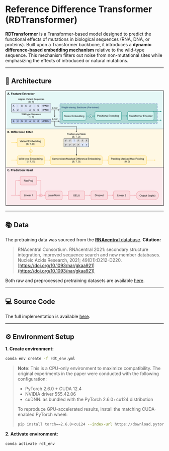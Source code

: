 # Reference Difference Transformer (RDTransformer)
**RDTransformer** is a Transformer-based model designed to predict the functional effects of mutations in biological sequences (RNA, DNA, or proteins). Built upon a Transformer backbone, it introduces a **dynamic difference-based embedding mechanism** relative to the wild-type sequence. This mechanism filters out noise from non-mutational sites while emphasizing the effects of introduced or natural mutations.

---

## 🧠 Architecture
![Architecture of the RDTransformer](https://raw.githubusercontent.com/davidwongmedinfo/RDTransformer/main/architecture.png)

---

## 📚 Data
The pretraining data was sourced from the [**RNAcentral** database](https://rnacentral.org/).
**Citation:**
> RNAcentral Consortium.
> RNAcentral 2021: secondary structure integration, improved sequence search and new member databases.
> Nucleic Acids Research, 2021; 49(D1):D212-D220.
> [https://doi.org/10.1093/nar/gkaa921](https://doi.org/10.1093/nar/gkaa921)

Both raw and preprocessed pretraining datasets are available [here](https://github.com/davidwongmedinfo/RDTransformer/tree/main/data).

---

## 💻 Source Code
The full implementation is available [here](https://github.com/davidwongmedinfo/RDTransformer/tree/main/src).

---

## ⚙️ Environment Setup
**1. Create environment:**
```bash
conda env create -f rdt_env.yml
```
> **Note**: This is a CPU-only environment to maximize compatibility. The original experiments in the paper were conducted with the following configuration:
> - PyTorch 2.6.0 + CUDA 12.4  
> - NVIDIA driver 555.42.06
> - cuDNN: as bundled with the PyTorch 2.6.0+cu124 distribution
>
> To reproduce GPU-accelerated results, install the matching CUDA-enabled PyTorch wheel: 
> ```bash
> pip install torch==2.6.0+cu124 --index-url https://download.pytorch.org/whl/cu124
> ```

**2. Activate environment:**
```bash
conda activate rdt_env
```
